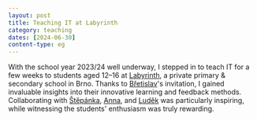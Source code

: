 ```yaml
---
layout: post
title: Teaching IT at Labyrinth
category: teaching
dates: [2024-06-30]
content-type: eg
---
```


With the school year 2023/24 well underway, I stepped in to teach IT for a few weeks to students aged 12–16 at [Labyrinth](https://labyrinthschool.cz/en/), a private primary & secondary school in Brno. Thanks to [Břetislav](https://www.linkedin.com/in/b%C5%99etislav-svozil-5a4069b5)'s invitation, I gained invaluable insights into their innovative learning and feedback methods. Collaborating with [Štěpánka](https://www.linkedin.com/in/%C5%A1t%C4%9Bp%C3%A1nka-baierlov%C3%A1-7b2632237), [Anna](https://www.linkedin.com/in/anna-puchovska), and [Luděk](https://www.linkedin.com/in/lud%C4%9Bk-role%C4%8Dek-9065959/) was particularly inspiring, while witnessing the students' enthusiasm was truly rewarding.
